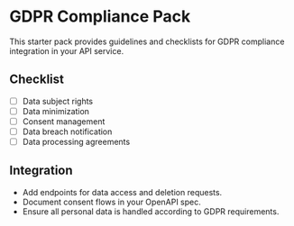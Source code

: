 # GDPR Compliance Pack

This starter pack provides guidelines and checklists for GDPR compliance integration in your API service.

## Checklist
- [ ] Data subject rights
- [ ] Data minimization
- [ ] Consent management
- [ ] Data breach notification
- [ ] Data processing agreements

## Integration
- Add endpoints for data access and deletion requests.
- Document consent flows in your OpenAPI spec.
- Ensure all personal data is handled according to GDPR requirements.
